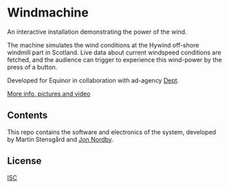 # Windmachine
An interactive installation demonstrating the power of the wind.

The machine simulates the wind conditions at the Hywind off-shore windmill part in Scotland.
Live data about current windspeed conditions are fetched, and the audience can trigger to experience this wind-power
by the press of a button.

Developed for Equinor in collaboration with ad-agency [Dept](http://dept.no).

[More info, pictures and video](https://dept.no/project/equinor-wind-portal)

## Contents
This repo contains the software and electronics of the system,
developed by Martin Stensgård and [Jon Nordby](http://jonnor.com).

## License
[ISC](./LICENSE.md)

